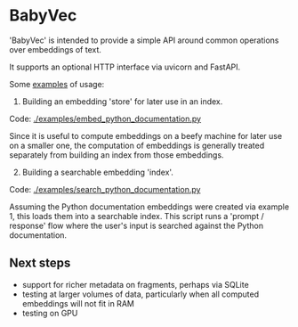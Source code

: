 # BabyVec
'BabyVec' is intended to provide a simple API around common operations over embeddings of text.

It supports an optional HTTP interface via uvicorn and FastAPI.

Some [examples](./examples) of usage:

1. Building an embedding 'store' for later use in an index.

Code: [./examples/embed_python_documentation.py](./examples/embed_python_documentation.py)

Since it is useful to compute embeddings on a beefy machine for later use on a smaller one, the computation of embeddings is generally treated separately from building an index from those embeddings.

2. Building a searchable embedding 'index'.

Code: [./examples/search_python_documentation.py](./examples/search_python_documentation.py)

Assuming the Python documentation embeddings were created via example 1, this loads them into a searchable index.  This script runs a 'prompt / response' flow where the user's input is searched against the Python documentation.


## Next steps
 - support for richer metadata on fragments, perhaps via SQLite
 - testing at larger volumes of data, particularly when all computed embeddings will not fit in RAM
 - testing on GPU
